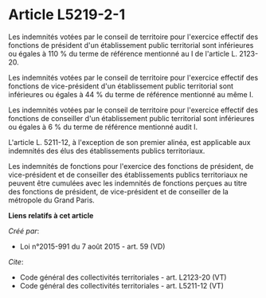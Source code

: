 # Article L5219-2-1

Les indemnités votées par le conseil de territoire pour l'exercice effectif des fonctions de président d'un établissement
public territorial sont inférieures ou égales à 110 % du terme de référence mentionné au I de l'article L. 2123-20.

Les indemnités votées par le conseil de territoire pour l'exercice effectif des fonctions de vice-président d'un
établissement public territorial sont inférieures ou égales à 44 % du terme de référence mentionné au même I.

Les indemnités votées par le conseil de territoire pour l'exercice effectif des fonctions de conseiller d'un établissement
public territorial sont inférieures ou égales à 6 % du terme de référence mentionné audit I.

L'article L. 5211-12, à l'exception de son premier alinéa, est applicable aux indemnités des élus des établissements publics
territoriaux.

Les indemnités de fonctions pour l'exercice des fonctions de président, de vice-président et de conseiller des établissements
publics territoriaux ne peuvent être cumulées avec les indemnités de fonctions perçues au titre des fonctions de président,
de vice-président et de conseiller de la métropole du Grand Paris.

**Liens relatifs à cet article**

_Créé par_:

  - Loi n°2015-991 du 7 août 2015 - art. 59 (VD)

_Cite_:

  - Code général des collectivités territoriales - art. L2123-20 (VT)
  - Code général des collectivités territoriales - art. L5211-12 (VT)
